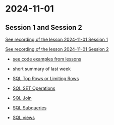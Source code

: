 # 2024-11-01

## Session 1 and Session 2

[See recording of the lesson 2024-11-01 Session 1](h)

[See recording of the lesson 2024-11-01 Session 2]()

- [see code examples from lessons](codes-in-lesson-2024-11-01)

- short summary of last week
- [SQL Top Rows or Limiting Rows](https://ati-ozgur.github.io/course-database/en/course-contents/sql-limit-top-en.html)
- [SQL SET Operations](https://ati-ozgur.github.io/course-database/en/course-contents/sql-set-en.html)
- [SQL Join](https://ati-ozgur.github.io/course-database/en/course-contents/sql-join-en.html)
- [SQL Subqueries](https://ati-ozgur.github.io/course-database/en/course-contents/sql-subqueries-en.html)
- [SQL views](https://ati-ozgur.github.io/course-database/en/course-contents/sql-views-en.html)